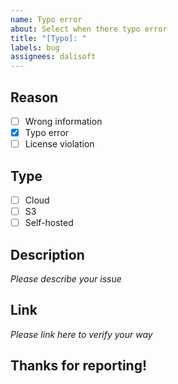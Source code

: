 ```yaml
---
name: Typo error
about: Select when there typo error
title: "[Typo]: "
labels: bug
assignees: dalisoft
---
```


## Reason

- [ ] Wrong information
- [x] Typo error
- [ ] License violation

## Type

- [ ] Cloud
- [ ] S3
- [ ] Self-hosted

## Description

_Please describe your issue_

## Link

_Please link here to verify your way_

## Thanks for reporting!
